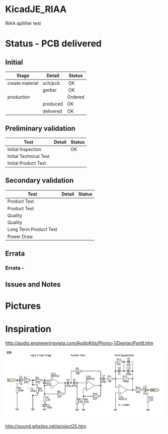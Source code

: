 # KicadJE_RIAA
RIAA apllifier test

# Status - PCB delivered
## Initial 
| Stage  | Detail | Status |
| ------------- | ------------- | ------------- |
| create material  | sch/pcb | OK  |
| | gerber | OK |
| production  |   | Ordered |
|  | produced | OK |
|  | delivered | OK |
## Preliminary validation
| Test  | Detail | Status |
| ------------- | ------------- | ------------- |
| Initial Inspection | | OK |
| Initial Technical Test |  |  |
| Initial Product Test |  |  |

## Secondary validation
| Test  | Detail | Status |
| ------------- | ------------- |------------- |
| Product Test |  | |
| Product Test |  |  |
| Quality | | |
| Quality | | |
| Long Term Product Test |  |  |
| Power Draw |  | 

## Errata
### Errata -

## Issues and Notes
### 

# Pictures


# Inspiration

http://audio.engineeringvista.com/AudioKits/Phono-1/Design/Part6.htm

![](KicadJE_RIAA_RevA/RIAA.gif)

http://sound.whsites.net/project25.htm

